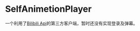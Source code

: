 # SelfAnimetionPlayer

一个利用了[Bilibili Api](https://github.com/WhiteBlue/bilibili-service)的第三方客户端，暂时还没有实现登录及弹幕。
